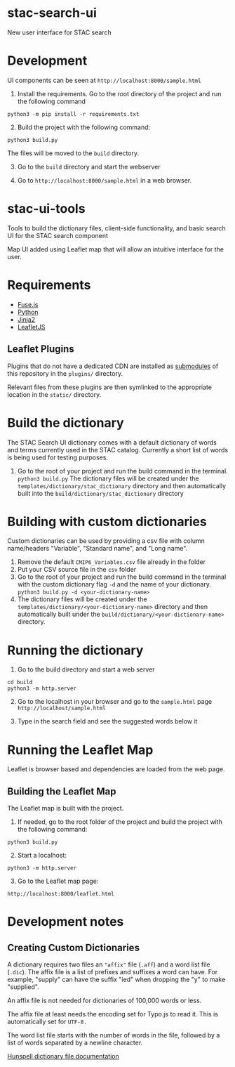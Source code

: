 # stac-search-ui
New user interface for STAC search


# Development

UI components can be seen at `http://localhost:8000/sample.html`

1. Install the requirements.
Go to the root directory of the project and run the following command

```
python3 -m pip install -r requirements.txt
```

2. Build the project with the following command:

```
python3 build.py
```
The files will be moved to the `build` directory.


3.  Go to the `build` directory and start the webserver

4.  Go to `http://localhost:8000/sample.html` in a web browser.


# stac-ui-tools
Tools to build the dictionary files, client-side functionality, and basic search UI for the STAC search component

Map UI added using Leaflet map that will allow an intuitive interface for the user.

# Requirements
- [Fuse.js](https://github.com/krisk/Fuse)
- [Python](https://www.python.org/)
- [Jinja2](https://pypi.org/project/Jinja2/)
- [LeafletJS](https://leafletjs.com/)

## Leaflet Plugins

Plugins that do not have a dedicated CDN are installed as 
[submodules](https://git-scm.com/book/en/v2/Git-Tools-Submodules) of this repository in the `plugins/`
directory.

Relevant files from these plugins are then symlinked to the appropriate location in the `static/` directory.

# Build the dictionary
The STAC Search UI dictionary comes with a default dictionary of words and terms currently used in the STAC catalog. 
Currently a short list of words is being used for testing purposes.

1. Go to the root of your project and run the build command in the terminal.
`python3 build.py`
The dictionary files will be created under the `templates/dictionary/stac_dictionary` directory and then 
automatically built into the `build/dictionary/stac_dictionary` directory

# Building with custom dictionaries
Custom dictionaries can be used by providing a csv file with column name/headers "Variable", "Standard name", and 
"Long name".

1. Remove the default `CMIP6_Variables.csv` file already in the folder
2. Put your CSV source file in the `csv` folder
3. Go to the root of your project and run the build command in the terminal with the custom dictionary flag `-d` and the 
name of your dictionary.
`python3 build.py -d <your-dictionary-name>`
4. The dictionary files will be created under the `templates/dictionary/<your-dictionary-name>` directory and then 
automatically built under the `build/dictionary/<your-dictionary-name>` directory.

# Running the dictionary
1. Go to the build directory and start a web server
```
cd build
python3 -m http.server

```

2. Go to the localhost in your browser and go to the `sample.html` page
`http://localhost/sample.html`

3. Type in the search field and see the suggested words below it 


# Running the Leaflet Map
Leaflet is browser based and dependencies are loaded from the web page.

## Building the Leaflet Map

The Leaflet map is built with the project. 

1. If needed, go to the root folder of the project and build the project with 
the following command:
```
python3 build.py
```

2. Start a  localhost:
```
python3 -m http.server
```

3.  Go to the Leaflet map page:
```
http://localhost:8000/leaflet.html
```


# Development notes
## Creating Custom Dictionaries

A dictionary requires two files an `"affix"` file (`.aff`) and a word list file (`.dic`).  The affix file is a list of 
prefixes and suffixes a word can have.  For example, "supply" can have the suffix "ied" when dropping the "y" to make
"supplied".

An affix file is not needed for dictionaries of 100,000 words or less.

The affix file at least needs the encoding set for Typo.js to read it.  This is automatically set for `UTF-8.`

The word list file starts with the number of words in the file, followed by a list of words separated by a newline character.

[Hunspell dictionary file documentation](https://manpages.ubuntu.com/manpages/focal/man5/hunspell.5.html)

